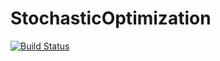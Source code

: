 # StochasticOptimization

[![Build Status](https://travis-ci.org/JuliaML/StochasticOptimization.jl.svg?branch=master)](https://travis-ci.org/JuliaML/StochasticOptimization.jl)
